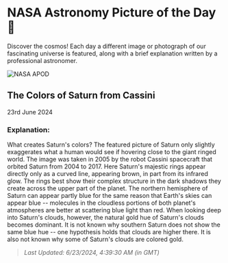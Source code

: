 
  # NASA Astronomy Picture of the Day 🌌

  Discover the cosmos! Each day a different image or photograph of our fascinating universe is featured, along with a brief explanation written by a professional astronomer.

![NASA APOD](https://apod.nasa.gov/apod/image/2406/SaturnColors_CassiniSchmidt_960.jpg)

## The Colors of Saturn from Cassini

23rd June 2024

### Explanation: 

What creates Saturn's colors?  The featured picture of Saturn only slightly exaggerates what a human would see if hovering close to the giant ringed world.   The image was taken in 2005 by the robot Cassini spacecraft that orbited Saturn from 2004 to 2017.  Here Saturn's majestic rings appear directly only as a curved line, appearing brown, in part from its infrared glow.  The rings best show their complex structure in the dark shadows they create across the upper part of the planet.   The northern hemisphere of Saturn can appear partly blue for the same reason that Earth's skies can appear blue -- molecules in the cloudless portions of both planet's atmospheres are better at scattering blue light than red.  When looking deep into Saturn's clouds, however, the natural gold hue of Saturn's clouds becomes dominant.   It is not known why southern Saturn does not show the same blue hue -- one hypothesis holds that clouds are higher there.   It is also not known why some of Saturn's clouds are colored gold.

> _Last Updated: 6/23/2024, 4:39:30 AM (in GMT)_
